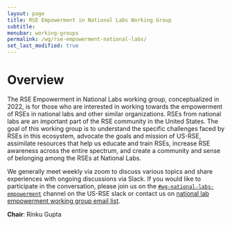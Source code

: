 ```yaml
---
layout: page
title: RSE Empowerment in National Labs Working Group
subtitle:
menubar: working-groups
permalink: /wg/rse-empowerment-national-labs/
set_last_modified: true
---
```



# Overview

The RSE Empowerment in National Labs working group, conceptualized in 2022, is for those who are
interested in working towards the empowerment of RSEs in national labs and other similar
organizations.  RSEs from national labs are an important part of the RSE community in the United
States.  The goal of this working group is to understand the specific challenges faced by RSEs in
this ecosystem, advocate the goals and mission of US-RSE, assimilate resources that help us educate
and train RSEs, increase RSE awareness across the entire spectrum, and create a community and sense
of belonging among the RSEs at National Labs.

We generally meet weekly via zoom to discuss various topics and share experiences with ongoing
discussions via Slack.  If you would like to participate in the conversation, please join us on the
[`#wg-national-labs-empowerment`](https://usrse.slack.com/messages/wg-national-labs-empowerment)
channel on the US-RSE slack or contact us on <a
href="mailto:wg-national-labs-empowerment@us-rse.org">national lab empowerment working group
email list</a>.

**Chair**: Rinku Gupta
